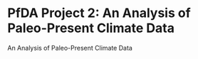 # PfDA Project 2: An Analysis of Paleo-Present Climate Data
An Analysis of Paleo-Present Climate Data